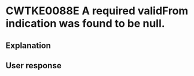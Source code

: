 # CWTKE0088E A required validFrom indication was found to be null.

## Explanation

## User response